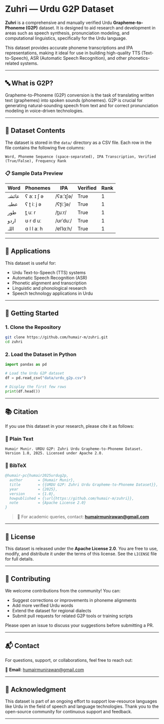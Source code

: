 # Zuhri — Urdu G2P Dataset

**Zuhri** is a comprehensive and manually verified Urdu **Grapheme-to-Phoneme (G2P)** dataset. It is designed to aid research and development in areas such as speech synthesis, pronunciation modeling, and computational linguistics, specifically for the Urdu language.

This dataset provides accurate phoneme transcriptions and IPA representations, making it ideal for use in building high-quality TTS (Text-to-Speech), ASR (Automatic Speech Recognition), and other phonetics-related systems.

---

## 🔤 What is G2P?

Grapheme-to-Phoneme (G2P) conversion is the task of translating written text (graphemes) into spoken sounds (phonemes). G2P is crucial for generating natural-sounding speech from text and for correct pronunciation modeling in voice-driven technologies.

---

## 📁 Dataset Contents

The dataset is stored in the `data/` directory as a CSV file. Each row in the file contains the following five columns:

```
Word, Phoneme Sequence (space-separated), IPA Transcription, Verified (True/False), Frequency Rank
```

### 📋 Sample Data Preview

| Word        | Phonemes               | IPA               | Verified | Rank |
|-------------|------------------------|--------------------|----------|------|
| عائشہ       | ʕ aː ɪ ʃ ə            | /ʕaːˈɪʃə/         | True     | 1    |
| عطیہ        | ʕ ʈ iː j ə            | /ʕʈiːˈjə/         | True     | 1    |
| طور         | t̪ uː r                | /t̪uːr/            | True     | 1    |
| اردو        | ʊ r d uː              | /ʊrˈduː/           | True     | 1    |
| اللہ        | ɑ l l aː h            | /ɐlˈlɑːh/          | True     | 1    |

---

## 🎯 Applications

This dataset is useful for:

- Urdu Text-to-Speech (TTS) systems  
- Automatic Speech Recognition (ASR)  
- Phonetic alignment and transcription  
- Linguistic and phonological research  
- Speech technology applications in Urdu  

---

## 🚀 Getting Started

### 1. Clone the Repository

```bash
git clone https://github.com/humair-m/zuhri.git
cd zuhri
```

### 2. Load the Dataset in Python

```python
import pandas as pd

# Load the Urdu G2P dataset
df = pd.read_csv("data/urdu_g2p.csv")

# Display the first few rows
print(df.head())
```

---

## 📚 Citation

If you use this dataset in your research, please cite it as follows:

### 📌 Plain Text
```
Humair Munir. URDU G2P: Zuhri Urdu Grapheme-to-Phoneme Dataset. Version 1.0, 2025. Licensed under Apache 2.0.
```

### 📌 BibTeX
```bibtex
@humair-pc{humair2025urdug2p,
  author       = {Humair Munir},
  title        = {{URDU G2P: Zuhri Urdu Grapheme-to-Phoneme Dataset}},
  year         = {2025},
  version      = {1.0},
  howpublished = {\url{https://github.com/humair-m/zuhri}},
  note         = {Apache License 2.0}
}
```

> 📧 For academic queries, contact: **humairmunirawan@gmail.com**

---

## 📜 License

This dataset is released under the **Apache License 2.0**. You are free to use, modify, and distribute it under the terms of this license. See the `LICENSE` file for full details.

---

## 🤝 Contributing

We welcome contributions from the community! You can:

- Suggest corrections or improvements in phoneme alignments  
- Add more verified Urdu words  
- Extend the dataset for regional dialects  
- Submit pull requests for related G2P tools or training scripts  

Please open an issue to discuss your suggestions before submitting a PR.

---

## 📬 Contact

For questions, support, or collaborations, feel free to reach out:

📧 **Email**: humairmunirawan@gmail.com

---

## 🧠 Acknowledgment

This dataset is part of an ongoing effort to support low-resource languages like Urdu in the field of speech and language technologies. Thank you to the open-source community for continuous support and feedback.

---
